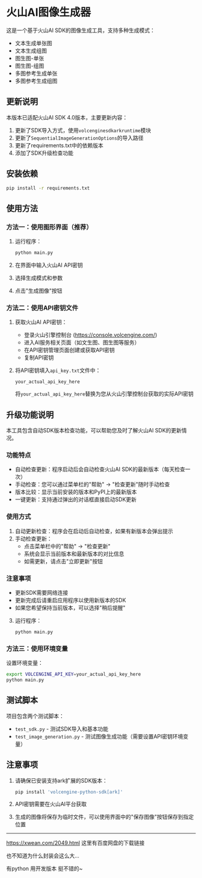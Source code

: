 # 火山AI图像生成器

这是一个基于火山AI SDK的图像生成工具，支持多种生成模式：
- 文本生成单张图
- 文本生成组图
- 图生图-单张
- 图生图-组图
- 多图参考生成单张
- 多图参考生成组图

## 更新说明

本版本已适配火山AI SDK 4.0版本，主要更新内容：
1. 更新了SDK导入方式，使用`volcenginesdkarkruntime`模块
2. 更新了`SequentialImageGenerationOptions`的导入路径
3. 更新了requirements.txt中的依赖版本
4. 添加了SDK升级检查功能

## 安装依赖

```bash
pip install -r requirements.txt
```

## 使用方法

### 方法一：使用图形界面（推荐）

1. 运行程序：
   ```bash
   python main.py
   ```

2. 在界面中输入火山AI API密钥
3. 选择生成模式和参数
4. 点击"生成图像"按钮

### 方法二：使用API密钥文件

1. 获取火山AI API密钥：
   - 登录火山引擎控制台 (https://console.volcengine.com/)
   - 进入AI服务相关页面（如文生图、图生图等服务）
   - 在API密钥管理页面创建或获取API密钥
   - 复制API密钥

2. 将API密钥填入`api_key.txt`文件中：
   ```
   your_actual_api_key_here
   ```
   将`your_actual_api_key_here`替换为您从火山引擎控制台获取的实际API密钥

## 升级功能说明

本工具包含自动SDK版本检查功能，可以帮助您及时了解火山AI SDK的更新情况。

### 功能特点

- 自动检查更新：程序启动后会自动检查火山AI SDK的最新版本（每天检查一次）
- 手动检查：您可以通过菜单栏的"帮助" -> "检查更新"随时手动检查
- 版本比较：显示当前安装的版本和PyPI上的最新版本
- 一键更新：支持通过弹出的对话框直接启动SDK更新

### 使用方式

1. 自动更新检查：程序会在启动后自动检查，如果有新版本会弹出提示
2. 手动检查更新：
   - 点击菜单栏中的"帮助" -> "检查更新"
   - 系统会显示当前版本和最新版本的对比信息
   - 如需更新，请点击"立即更新"按钮

### 注意事项

- 更新SDK需要网络连接
- 更新完成后请重启应用程序以使用新版本的SDK
- 如果您希望保持当前版本，可以选择"稍后提醒"

3. 运行程序：
   ```bash
   python main.py
   ```

### 方法三：使用环境变量

设置环境变量：
```bash
export VOLCENGINE_API_KEY=your_actual_api_key_here
python main.py
```

## 测试脚本

项目包含两个测试脚本：
- `test_sdk.py` - 测试SDK导入和基本功能
- `test_image_generation.py` - 测试图像生成功能（需要设置API密钥环境变量）

## 注意事项

1. 请确保已安装支持ark扩展的SDK版本：
   ```bash
   pip install 'volcengine-python-sdk[ark]'
   ```

2. API密钥需要在火山AI平台获取

3. 生成的图像将保存为临时文件，可以使用界面中的"保存图像"按钮保存到指定位置

*****
https://xwean.com/2049.html 这里有百度网盘的下载链接

也不知道为什么封装会这么大...

有python 用开发版本 挺不错的~
